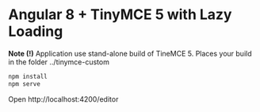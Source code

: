 # Angular 8 + TinyMCE 5 with Lazy Loading 

**Note (!)** Application use stand-alone build of TineMCE 5.
Places your build in the folder ../tinymce-custom

```bash
npm install
npm serve
```

Open http://localhost:4200/editor
